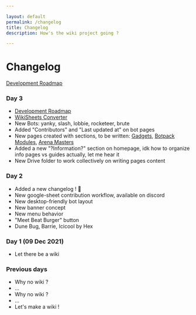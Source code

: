```yaml
---

layout: default
permalink: /changelog
title: Changelog
description: How's the wiki project going ?

---
```


# Changelog

[Development Roadmap](https://www.botworld.wiki/roadmap)

### Day 3

- [Development Roadmap](https://www.botworld.wiki/roadmap)
- [WikiSheets Converter](https://www.botworld.wiki/converter)
- New Bots: yanky, slash, lobbie, rocketeer, brute
- Added "Contributors" and "Last updated at" on bot pages
- New pages created with sections, to be written: [Gadgets](https://www.botworld.wiki/gadgets), [Botpack Modules](https://www.botworld.wiki/botpack), [Arena Masters](https://www.botworld.wiki/arena-masters)
- Added a new "?Information?" section on homepage, idk how to organize info pages vs guides actually, let me hear it
- New Drive folder to work collectively on writing pages content

### Day 2

- Added a new changelog ! 🥳
- New google-sheet contribution workflow, available on discord
- New desktop-friendly bot layout
- New banner concept
- New menu behavior
- "Meet Beat Burger" button
- Dune Bug, Barrie, Icicool by Hex

### Day 1 (09 Dec 2021)

- Let there be a wiki

### Previous days

- Why no wiki ?
- ...
- Why no wiki ?
- ...
- Let's make a wiki !

